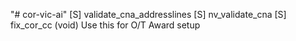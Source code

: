 "# cor-vic-ai" 
[S] validate_cna_addresslines
[S] nv_validate_cna
[S] fix_cor_cc (void) Use this for O/T Award setup
